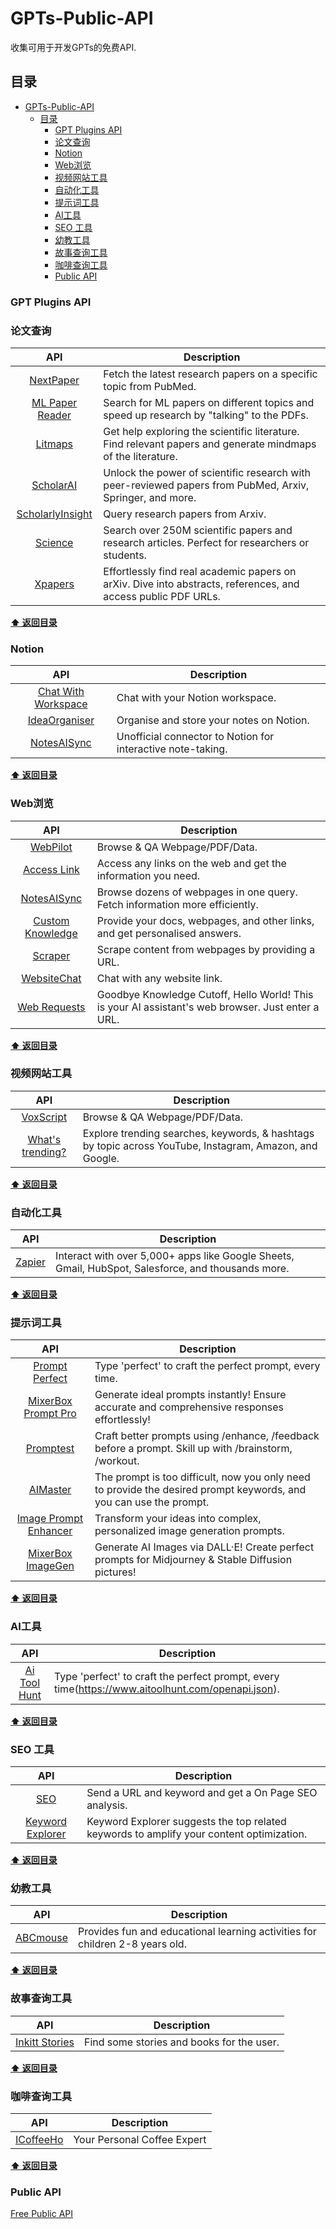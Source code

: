 # GPTs-Public-API
收集可用于开发GPTs的免费API.



## 目录


- [GPTs-Public-API](#gpts-public-api)
  - [目录](#目录)
    - [GPT Plugins API](#gpt-plugins-api)
    - [论文查询](#论文查询)
    - [Notion](#notion)
    - [Web浏览](#web浏览)
    - [视频网站工具](#视频网站工具)
    - [自动化工具](#自动化工具)
    - [提示词工具](#提示词工具)
    - [AI工具](#ai工具)
    - [SEO 工具](#seo-工具)
    - [幼教工具](#幼教工具)
    - [故事查询工具](#故事查询工具)
    - [咖啡查询工具](#咖啡查询工具)
    - [Public API](#public-api)



### GPT Plugins API


### 论文查询

|                                            API                                                  | Description                                 |  
| :----------------------------------------------------------------------------------------:      | ------------------------------------------- |
| [NextPaper](https://nextpaperplugin--mengzhao1.repl.co/.well-known/openapi.yaml)                | Fetch the latest research papers on a specific topic from PubMed. |  
| [ML Paper Reader](https://enigmatic-journey-85840.herokuapp.com/openapi.yaml)                   | Search for ML papers on different topics and speed up research by "talking" to the PDFs. |  
| [Litmaps](https://api.litmaps.com/openapi.yaml)                                                 | Get help exploring the scientific literature. Find relevant papers and generate mindmaps of the literature. |  
| [ScholarAI](https://scholar-ai.net/openapi.yaml)                                                | Unlock the power of scientific research with peer-reviewed papers from PubMed, Arxiv, Springer, and more. |  
| [ScholarlyInsight](https://scholarlyinsight--chao-gu-ge-lei.repl.co/openapi.yaml)               | Query research papers from Arxiv. |  
| [Science](https://oa.mg/ai/openapi.yaml)                                                        | Search over 250M scientific papers and research articles. Perfect for researchers or students. |  
| [Xpapers](https://xapi.lihaorui.com/openapi.yaml)                                               | Effortlessly find real academic papers on arXiv. Dive into abstracts, references, and access public PDF URLs.|  

**[⬆ 返回目录](#目录)**

### Notion

|                                            API                                                  | Description                                 |  
| :----------------------------------------------------------------------------------------:      | ------------------------------------------- |
| [Chat With Workspace](https://api.notionlink.io/openapi.yaml)                                   | Chat with your Notion workspace.|  
| [IdeaOrganiser](https://idea-organiser.inu-ai.com/openapi.yaml)                                 | Organise and store your notes on Notion. |  
| [NotesAISync](https://plugin.notion.ainotevault.com/openapi.json)                               | Unofficial connector to Notion for interactive note-taking.|  

**[⬆ 返回目录](#目录)**

### Web浏览

|                                            API                                                  | Description                                 |  
| :----------------------------------------------------------------------------------------:      | ------------------------------------------- |
| [WebPilot](https://webreader.webpilotai.com/openapi.yaml)                                       | Browse & QA Webpage/PDF/Data. |  
| [Access Link](https://www.accesslinks.ai/.well-known/openapi.yaml)                              | Access any links on the web and get the information you need.|  
| [NotesAISync](https://testplugin.feednews.com/.well-known/openapi.yaml)                        | Browse dozens of webpages in one query. Fetch information more efficiently.|  
| [Custom Knowledge](https://oracle.eesel.app/.well-known/openapi.yaml)                           | Provide your docs, webpages, and other links, and get personalised answers.|  
| [Scraper](https://scraper.gafo.tech/openapi.yaml)                                              |Scrape content from webpages by providing a URL.|  
| [WebsiteChat](https://plugin.chatshape.com/openapi.yaml)                                       | Chat with any website link.|  
| [Web Requests](https://plugin.wegpt.ai/openapi.json)                                           | Goodbye Knowledge Cutoff, Hello World! This is your AI assistant's web browser. Just enter a URL. |  

**[⬆ 返回目录](#目录)**

### 视频网站工具

|                                            API                                                  | Description                                 |  
| :----------------------------------------------------------------------------------------:      | ------------------------------------------- |
| [VoxScript](https://voxscript.awt.icu/swagger/v1/swagger.yaml)                                  | Browse & QA Webpage/PDF/Data. |  
| [What's trending?](https://chatgpt.surge.ai/assets/openapi.yaml)                                | Explore trending searches, keywords, & hashtags by topic across YouTube, Instagram, Amazon, and Google.|  

**[⬆ 返回目录](#目录)**

### 自动化工具

|                                            API                                                  | Description                                 |  
| :----------------------------------------------------------------------------------------:      | ------------------------------------------- |
| [Zapier](https://nla.zapier.com/api/v1/dynamic/openapi.json)                               | Interact with over 5,000+ apps like Google Sheets, Gmail, HubSpot, Salesforce, and thousands more.|  

**[⬆ 返回目录](#目录)**

### 提示词工具

|                                            API                                                  | Description                                 |  
| :----------------------------------------------------------------------------------------:      | ------------------------------------------- |
| [Prompt Perfect](https://promptperfect.xyz/openapi.yaml)                                        | Type 'perfect' to craft the perfect prompt, every time.|  
| [MixerBox Prompt Pro](https://promptpro.mixerbox.com/.well-known/openapi.json)                  | Generate ideal prompts instantly! Ensure accurate and comprehensive responses effortlessly!|  
| [Promptest](https://prompt-pal.promptperfect.xyz/.well-known/pluginlab/openapi.json)            | Craft better prompts using /enhance, /feedback before a prompt. Skill up with /brainstorm, /workout.| 
| [AIMaster](https://plugin.chat2any.com/.well-known/openapi.yaml)                                | The prompt is too difficult, now you only need to provide the desired prompt keywords, and you can use the prompt.| 
| [Image Prompt Enhancer](https://image-prompt-enhancer.gafo.tech/openapi.yaml)                   | Transform your ideas into complex, personalized image generation prompts.|  
| [MixerBox ImageGen](https://imagegen.mixerbox.com/.well-known/openapi.json)                     | Generate AI Images via DALL·E! Create perfect prompts for Midjourney & Stable Diffusion pictures!|  

**[⬆ 返回目录](#目录)**

### AI工具
|                                            API                                                  | Description                                 |  
| :----------------------------------------------------------------------------------------:      | ------------------------------------------- |
| [Ai Tool Hunt](https://www.aitoolhunt.com/openapi.json)                                         | Type 'perfect' to craft the perfect prompt, every time(https://www.aitoolhunt.com/openapi.json).|  
**[⬆ 返回目录](#目录)**

### SEO 工具

|                                            API                                                  | Description                                 |
| :----------------------------------------------------------------------------------------:      | ------------------------------------------- |
| [SEO](https://seo-plugin.orrenprunckun.com/openapi.yaml)                                        | Send a URL and keyword and get a On Page SEO analysis. |
| [Keyword Explorer](https://keyword-explorer.maila.ai/.well-known/openapi.yaml)         | Keyword Explorer suggests the top related keywords to amplify your content optimization. |


**[⬆ 返回目录](#目录)**

### 幼教工具
|                                            API                                                  | Description                                 |
| :----------------------------------------------------------------------------------------:      | ------------------------------------------- |
| [ABCmouse](https://ai.abcmouse.com/openapi.yml)                                                 | Provides fun and educational learning activities for children 2-8 years old. |

**[⬆ 返回目录](#目录)**

### 故事查询工具
|                                            API                                                  | Description                                 |
| :----------------------------------------------------------------------------------------:      | ------------------------------------------- |
| [Inkitt Stories](https://www.inkitt.com/openai-openapi.yaml)                                    | Find some stories and books for the user. |

**[⬆ 返回目录](#目录)**

### 咖啡查询工具
|                                            API                                                  | Description                                 |
| :----------------------------------------------------------------------------------------:      | ------------------------------------------- |
| [ICoffeeHo](https://gptstore.ai/plugins/plugin-coffeeho-net)                                         | Your Personal Coffee Expert |

**[⬆ 返回目录](#目录)**


### Public API

[Free Public API](https://github.com/public-api-lists/public-api-lists/blob/master/README.md)





